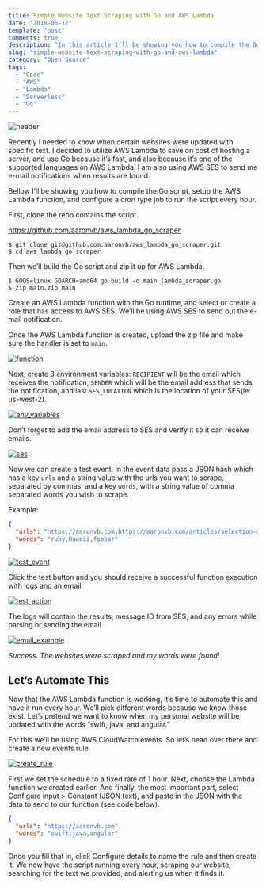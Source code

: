 ```yaml
---
title: Simple Website Text Scraping with Go and AWS Lambda
date: "2018-06-17"
template: "post"
comments: true
description: "In this article I’ll be showing you how to compile the Go script, setup the AWS Lambda function, and configure a cron type job to run the script every hour."
slug: "simple-website-text-scraping-with-go-and-aws-lambda"
category: "Open Source"
tags:
  - "Code"
  - "AWS"
  - "Lambda"
  - "Serverless"
  - "Go"
---
```


![header](../media/simple-website-text-scraping-with-go-and-aws-lambda/header.jpeg)

Recently I needed to know when certain websites were updated with specific text. I decided to utilize AWS Lambda to save on cost of hosting a server, and use Go because it’s fast, and also because it’s one of the supported languages on AWS Lambda. I am also using AWS SES to send me e-mail notifications when results are found.

Bellow I’ll be showing you how to compile the Go script, setup the AWS Lambda function, and configure a cron type job to run the script every hour.

First, clone the repo contains the script.

https://github.com/aaronvb/aws_lambda_go_scraper

```console
$ git clone git@github.com:aaronvb/aws_lambda_go_scraper.git
$ cd aws_lambda_go_scraper
```

Then we’ll build the Go script and zip it up for AWS Lambda.

```console
$ GOOS=linux GOARCH=amd64 go build -o main lambda_scraper.go
$ zip main.zip main
```

Create an AWS Lambda function with the Go runtime, and select or create a role that has access to AWS SES. We’ll be using AWS SES to send out the e-mail notification.

Once the AWS Lambda function is created, upload the zip file and make sure the handler is set to `main`.

[![function](/media/simple-website-text-scraping-with-go-and-aws-lambda/function.png)](/media/simple-website-text-scraping-with-go-and-aws-lambda/function.png)

Next, create 3 environment variables: `RECIPIENT` will be the email which receives the notification, `SENDER` which will be the email address that sends the notification, and last `SES_LOCATION` which is the location of your SES(ie: us-west-2).

[![env_variables](/media/simple-website-text-scraping-with-go-and-aws-lambda/env_variables.png)](/media/simple-website-text-scraping-with-go-and-aws-lambda/env_variables.png)

Don’t forget to add the email address to SES and verify it so it can receive emails.

[![ses](/media/simple-website-text-scraping-with-go-and-aws-lambda/ses.png)](/media/simple-website-text-scraping-with-go-and-aws-lambda/ses.png)

Now we can create a test event. In the event data pass a JSON hash which has a key `urls` and a string value with the urls you want to scrape, separated by commas, and a key `words`, with a string value of comma separated words you wish to scrape.

Example:

```json
{
  "urls": "https://aaronvb.com,https://aaronvb.com/articles/selection-sort-in-ruby.html",
  "words": "ruby,Hawaii,foobar"
}
```

[![test_event](/media/simple-website-text-scraping-with-go-and-aws-lambda/test_event.png)](/media/simple-website-text-scraping-with-go-and-aws-lambda/test_event.png)

Click the test button and you should receive a successful function execution with logs and an email.

[![test_action](/media/simple-website-text-scraping-with-go-and-aws-lambda/test_action.png)](/media/simple-website-text-scraping-with-go-and-aws-lambda/test_action.png)

The logs will contain the results, message ID from SES, and any errors while parsing or sending the email.

[![email_example](/media/simple-website-text-scraping-with-go-and-aws-lambda/email_example.png)](/media/simple-website-text-scraping-with-go-and-aws-lambda/email_example.png)

*Success. The websites were scraped and my words were found!*

## Let’s Automate This
Now that the AWS Lambda function is working, it’s time to automate this and have it run every hour. We’ll pick different words because we know those exist. Let’s pretend we want to know when my personal website will be updated with the words “swift, java, and angular.”

For this we’ll be using AWS CloudWatch events. So let’s head over there and create a new events rule.

[![create_rule](/media/simple-website-text-scraping-with-go-and-aws-lambda/create_rule.png)](/media/simple-website-text-scraping-with-go-and-aws-lambda/create_rule.png)

First we set the schedule to a fixed rate of 1 hour. Next, choose the Lambda function we created earlier. And finally, the most important part, select Configure input > Constant (JSON text), and paste in the JSON with the data to send to our function (see code below).

```json
{
  "urls": "https://aaronvb.com",
  "words": "swift,java,angular"
}
```

Once you fill that in, click Configure details to name the rule and then create it. We now have the script running every hour, scraping our website, searching for the text we provided, and alerting us when it finds it.